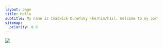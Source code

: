 ```yaml
---
layout: page
title: Hello
subtitle: My name is Chadwick Dunefsky (he/him/his). Welcome to my portfolio. I am a Master's Candidate in the library science program at the University of North Carolina at Greensboro, concentrating in archives and public libraries. This website features my various projects across my undergraduate and graduate career as well as my future goals and my resume.
sitemap:
  priority: 0.9
---
```


<img src="{{ '/assets/img/me.jpg' | prepend: site.baseurl }}" id="about-img">
